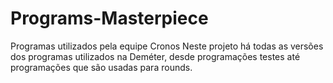 # Programs-Masterpiece
Programas utilizados pela equipe Cronos
Neste projeto há todas as versões dos programas utilizados na Deméter, desde programações testes até programações que são usadas para rounds.
